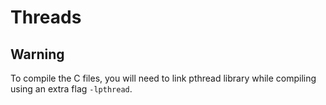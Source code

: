 # Threads

## Warning

To compile the C files, you will need to link pthread library while compiling using an extra flag `-lpthread`.
